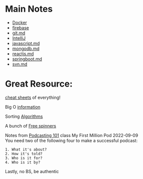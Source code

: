# Main Notes
- [Docker](docker.md)
- [firebase](firebase.md)
- [git.md](git.md)
- [IntelliJ](intelliJ.md)
- [javascript.md](javascript.md)
- [mongodb.md](mongodb.md)
- [reactjs.md](reactjs.md)
- [springboot.md](springboot.md)
- [svn.md](svn.md)

# Great Resource:
[cheat sheets](https://cheat.sh) of everything!

Big O [information](https://www.bigocheatsheet.com)

Sorting [Algorithms](https://www.toptal.com/developers/sorting-algorithms)

A bunch of [Free spinners](https://tobiasahlin.com/spinkit/)

Notes from [Podcasting 101](pdfs%2FPodcasting-101.pdf) class
My First Million Pod 2022-09-09  
You need two of the following four to make a successful podcast:  

	1. What it's about?
	2. How it's told?
	3. Who is it for?
	4. Who is it by?

Lastly, no BS, be authentic 
